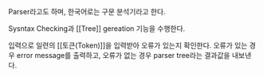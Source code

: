 
Parser라고도 하며, 한국어로는 구문 분석기라고 한다.

Sysntax Checking과 [[Tree]] gereation 기능을 수행한다.

입력으로 일련의 [[토큰(Token)]]을 입력받아 오류가 있는지 확인한다. 오류가 있는 경우 error message를 출력하고, 오류가 없는 경우 parser tree라는 결과값을 내보낸다. 